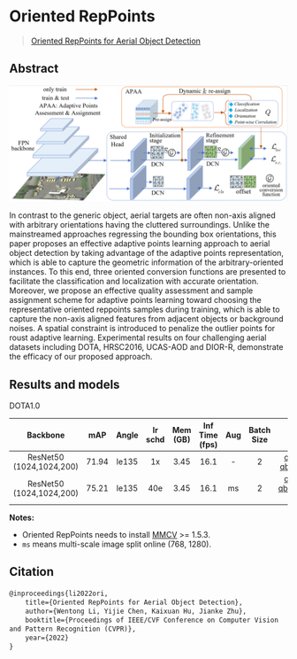 # Oriented RepPoints

> [Oriented RepPoints for Aerial Object Detection](https://openaccess.thecvf.com/content/CVPR2022/papers/Li_Oriented_RepPoints_for_Aerial_Object_Detection_CVPR_2022_paper.pdf)

<!-- [ALGORITHM] -->

## Abstract

<div align=center>
<img src="https://raw.githubusercontent.com/zytx121/image-host/main/imgs/oriented_reppoints.png" width="800"/>
</div>

In contrast to the generic object, aerial targets are often non-axis aligned with arbitrary orientations having
the cluttered surroundings. Unlike the mainstreamed approaches regressing the bounding box orientations, this paper
proposes an effective adaptive points learning approach to aerial object detection by taking advantage of the adaptive
points representation, which is able to capture the geometric information of the arbitrary-oriented instances.
To this end, three oriented conversion functions are presented to facilitate the classification and localization
with accurate orientation. Moreover, we propose an effective quality assessment and sample assignment scheme for
adaptive points learning toward choosing the representative oriented reppoints samples during training, which is
able to capture the non-axis aligned features from adjacent objects or background noises. A spatial constraint is
introduced to penalize the outlier points for roust adaptive learning. Experimental results on four challenging
aerial datasets including DOTA, HRSC2016, UCAS-AOD and DIOR-R, demonstrate the efficacy of our proposed approach.

## Results and models

DOTA1.0

|         Backbone         |  mAP  | Angle | lr schd | Mem (GB) | Inf Time (fps) | Aug | Batch Size |                                                  Configs                                                  |                                                                                                                                                                                    Download                                                                                                                                                                                    |
| :----------------------: | :---: | :---: | :-----: | :------: | :------------: | :-: | :--------: | :-------------------------------------------------------------------------------------------------------: | :----------------------------------------------------------------------------------------------------------------------------------------------------------------------------------------------------------------------------------------------------------------------------------------------------------------------------------------------------------------------------: |
| ResNet50 (1024,1024,200) | 71.94 | le135 |   1x    |   3.45   |      16.1      |  -  |     2      |          [oriented-reppoints-qbox_r50_fpn_1x_dota](./oriented-reppoints-qbox_r50_fpn_1x_dota.py)          |         [model](https://download.openmmlab.com/mmrotate/v0.1.0/orientedreppoints/oriented_reppoints_r50_fpn_1x_dota_le135/oriented_reppoints_r50_fpn_1x_dota_le135-ef072de9.pth) \| [log](https://download.openmmlab.com/mmrotate/v0.1.0/orientedreppoints/oriented_reppoints_r50_fpn_1x_dota_le135/oriented_reppoints_r50_fpn_1x_dota_le135_20220505_092853.log.json)         |
| ResNet50 (1024,1024,200) | 75.21 | le135 |   40e   |   3.45   |      16.1      | ms  |     2      | [oriented-reppoints-qbox_r50_fpn_mstrain-40e_dota](./oriented-reppoints-qbox_r50_fpn_mstrain-40e_dota.py) | [model](https://download.openmmlab.com/mmrotate/v0.1.0/orientedreppoints/oriented_reppoints_r50_fpn_40e_dota_ms_le135/oriented_reppoints_r50_fpn_40e_dota_ms_le135-bb0323fd.pth) \| [log](https://download.openmmlab.com/mmrotate/v0.1.0/orientedreppoints/oriented_reppoints_r50_fpn_40e_dota_ms_le135/oriented_reppoints_r50_fpn_40e_dota_ms_le135_20220516_145332.log.json) |

**Notes:**

- Oriented RepPoints needs to install [MMCV](https://github.com/vbti-development/onedl-mmcv) >= 1.5.3.
- `ms` means multi-scale image split online (768, 1280).

## Citation

```
@inproceedings{li2022ori,
    title={Oriented RepPoints for Aerial Object Detection},
    author={Wentong Li, Yijie Chen, Kaixuan Hu, Jianke Zhu},
    booktitle={Proceedings of IEEE/CVF Conference on Computer Vision and Pattern Recognition (CVPR)},
    year={2022}
}
```
